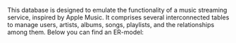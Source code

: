 This database is designed to emulate the functionality of a music streaming service, inspired by Apple Music. It comprises several interconnected tables to manage users, artists, albums, songs, playlists, and the relationships among them. Below you can find an ER-model:
